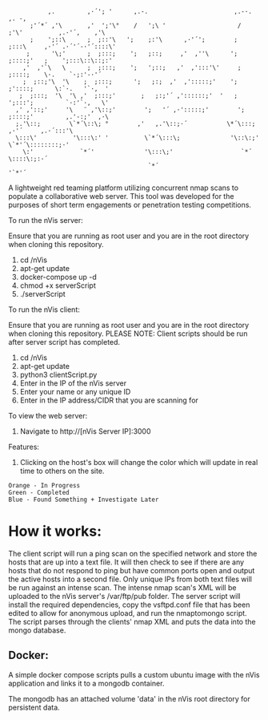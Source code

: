 ```
           ,.         ,·´'; '      ,.-.                        ,.-·.                  ,. -,    
      ;'´*´ ,'\       ,'  ';'\°    /   ';\ '                    /    ;'\'          ,.·'´,    ,'\   
      ;    ';::\      ;  ;::'\   ';    ;:'\      ,·'´';        ;    ;:::\     ,·'´ .·´'´-·'´::::\' 
     ;      '\;'      ;  ;:::;    ';   ;::;     ,'  ,''\      ';    ;::::;'   ;    ';:::\::\::;:'  
    ,'  ,'`\   \      ;  ;:::;    ';   ';::;   ,'  ,':::'\'     ;   ;::::;    \·.    `·;:'-·'´     
    ;  ;::;'\  '\    ;  ;:::;      ';   ;:;  ,'  ,':::::;'    ';  ;'::::;      \:`·.   '`·,  '     
   ;  ;:::;  '\  '\ ,'  ;:::;'       ;   ;:;'´ ,'::::::;'  '   ;  ';:::';         `·:'`·,   \'      
  ,' ,'::;'     '\   ¨ ,'\::;'        ';   '´ ,·':::::;'        ';  ;::::;'         ,.'-:;'  ,·\     
  ;.'\::;        \`*´\::\; °        ,'   ,.'\::;·´           \*´\:::;     ,·'´     ,.·´:::'\    
  \:::\'          '\:::\:' '          \`*´\:::\;              '\::\:;'      \`*'´\::::::::;·'   
    \:'             `*´'              '\:::\;'                   `*´         \::::\:;:·´        
                                       `*´                                   '`*'´            
```


A lightweight red teaming platform utilizing concurrent nmap scans to populate a collaborative web server. This tool was developed for the purposes of short term engagements or penetration testing competitions. 

To run the nVis server:
  
  Ensure that you are running as root user and you are in the root directory when cloning this repository.
  
  1. cd /nVis
  2. apt-get update
  3. docker-compose up -d
  4. chmod +x serverScript
  5. ./serverScript 
    
To run the nVis client:
  
  Ensure that you are running as root user and you are in the root directory when cloning this repository. 
  PLEASE NOTE: Client scripts should be run after server script has completed.
  
  1. cd /nVis
  2. apt-get update
  3. python3 clientScript.py 
  4. Enter in the IP of the nVis server
  5. Enter your name or any unique ID
  6. Enter in the IP address/CIDR that you are scanning for
  
  
To view the web server:
  
  1. Navigate to http://[nVis Server IP]:3000
  
Features:
  1. Clicking on the host's box will change the color which will update in real time to others on the site.
    
    Orange - In Progress
    Green - Completed
    Blue - Found Something + Investigate Later
  
# How it works:

The client script will run a ping scan on the specified network and store the hosts that are up into a text file. 
It will then check to see if there are any hosts that do not respond to ping but have common ports open and output the active hosts into a second file. Only unique IPs from both text files will be run against an intense scan.
The intense nmap scan's XML will be uploaded to the nVis server's /var/ftp/pub folder.
The server script will install the required dependencies, copy the vsftpd.conf file that has been edited to allow for anonymous upload, and run the nmaptomongo script. The script parses through the clients' nmap XML and puts the data into the mongo database.


  
## Docker:
A simple docker compose scripts pulls a custom ubuntu image with the nVis application and links it to a mongodb container.

The mongodb has an attached volume 'data' in the nVis root directory for persistent data.
  

  
  
  
  
